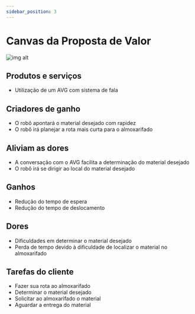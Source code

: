```yaml
---
sidebar_position: 3
---
```


# Canvas da Proposta de Valor

![img alt](/img/value.png)

## Produtos e serviços

- Utilização de um AVG com sistema de fala

## Criadores de ganho

- O robô apontará o material desejado com rapidez
- O robô irá planejar a rota mais curta para o almoxarifado

## Aliviam as dores

- A conversação com o AVG facilita a determinação do material desejado
- O robô irá se dirigir ao local do material desejado

## Ganhos

- Redução do tempo de espera
- Redução do tempo de deslocamento

## Dores

- Dificuldades em determinar o material desejado
- Perda de tempo devido à dificuldade de localizar o material no almoxarifado

## Tarefas do cliente

- Fazer sua rota ao almoxarifado
- Determinar o material desejado
- Solicitar ao almoxarifado o material
- Aguardar a entrega do material
